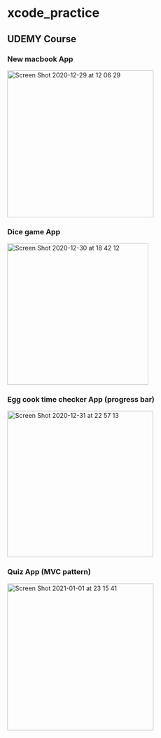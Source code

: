 # xcode_practice

## UDEMY Course


### New macbook App

<img width="334" alt="Screen Shot 2020-12-29 at 12 06 29" src="https://user-images.githubusercontent.com/37032956/103343252-022b2600-4acf-11eb-8bb5-bb70e9d71d8f.png">


### Dice game App

<img width="322" alt="Screen Shot 2020-12-30 at 18 42 12" src="https://user-images.githubusercontent.com/37032956/103343264-05bead00-4acf-11eb-8493-51e3c3cb50d5.png">




### Egg cook time checker App (progress bar)
<img width="333" alt="Screen Shot 2020-12-31 at 22 57 13" src="https://user-images.githubusercontent.com/37032956/103457109-a4e9db80-4d3f-11eb-9a96-182f963d66e5.png">


### Quiz App (MVC pattern)
<img width="334" alt="Screen Shot 2021-01-01 at 23 15 41" src="https://user-images.githubusercontent.com/37032956/103457113-aa472600-4d3f-11eb-9195-7f107461e506.png">
